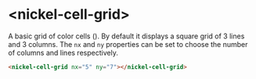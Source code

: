 # \<nickel-cell-grid\>

A basic grid of color cells ([<nickel-color-cell>](https://github.com/NicolasRichel/nickel-color-cell)).
By default it displays a square grid of 3 lines and 3 columns.
The `nx` and  `ny` properties can be set to choose the number of columns and lines
respectively.

```html
<nickel-cell-grid nx="5" ny="7"></nickel-cell-grid>
```
<custom-element-demo>
  <template>
    <link rel="import" href="nickel-cell-grid.html"/>
    <nickel-cell-grid nx="5" ny="7"></nickel-cell-grid>
  </template>
</custom-element-demo>
